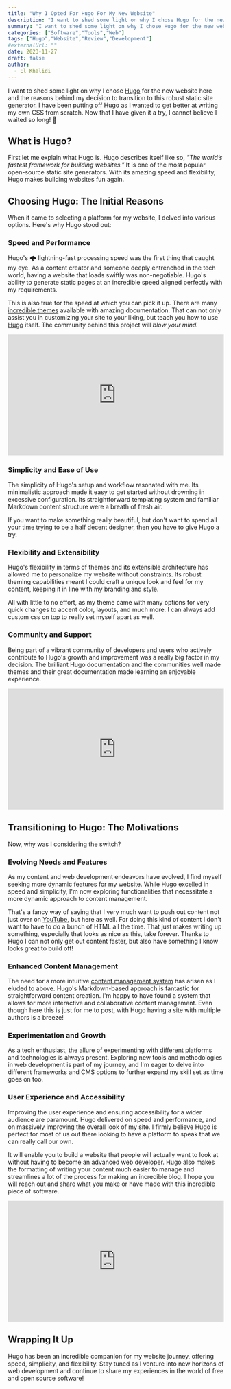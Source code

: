 ```yaml
---
title: "Why I Opted For Hugo For My New Website"
description: "I want to shed some light on why I chose Hugo for the new website here and the reasons behind my decision to transition to this robust static site generator. I have been putting off Hugo as I wanted to get better at writing my own CSS from scratch. Now that I have given it a try, I cannot believe I waited so long!"
summary: "I want to shed some light on why I chose Hugo for the new website here and the reasons behind my decision to transition to this robust static site generator. I have been putting off Hugo as I wanted to get better at writing my own CSS from scratch. Now that I have given it a try, I cannot believe I waited so long!"
categories: ["Software","Tools","Web"]
tags: ["Hugo","Website","Review","Development"]
#externalUrl: ""
date: 2023-11-27
draft: false
author:
  - El Khalidi
---
```


I want to shed some light on why I chose <a target="_blank" href="https://gohugo.io/">Hugo</a> for the new website here and the reasons behind my decision to transition to this robust static site generator. I have been putting off Hugo as I wanted to get better at writing my own CSS from scratch. Now that I have given it a try, I cannot believe I waited so long! 🤦

## What is Hugo?

First let me explain what Hugo is. Hugo describes itself like so, _"The world’s fastest framework for building websites."_ It is one of the most popular open-source static site generators. With its amazing speed and flexibility, Hugo makes building websites fun again.

## Choosing Hugo: The Initial Reasons

When it came to selecting a platform for my website, I delved into various options. Here's why Hugo stood out:

### Speed and Performance

Hugo's 🌩️ lightning-fast processing speed was the first thing that caught my eye. As a content creator and someone deeply entrenched in the tech world, having a website that loads swiftly was non-negotiable. Hugo's ability to generate static pages at an incredible speed aligned perfectly with my requirements.

This is also true for the speed at which you can pick it up. There are many <a target="_blank" href="https://themes.gohugo.io/themes/blowfish/">incredible themes</a> available with amazing documentation. That can not only assist you in customizing your site to your liking, but teach you how to use <a target="_blank" href="https://gohugo.io/">Hugo</a> itself. The community behind this project will _blow your mind._

<div style="width:100%;height:0;padding-bottom:56%;position:relative;"><iframe src="https://giphy.com/embed/lXu72d4iKwqek" width="100%" height="100%" frameBorder="0" style="position:absolute" class="giphy-embed" allowFullScreen></iframe></div>

### Simplicity and Ease of Use

The simplicity of Hugo's setup and workflow resonated with me. Its minimalistic approach made it easy to get started without drowning in excessive configuration. Its straightforward templating system and familiar Markdown content structure were a breath of fresh air.

If you want to make something really beautiful, but don't want to spend all your time trying to be a half decent designer, then you have to give Hugo a try. 

### Flexibility and Extensibility

Hugo's flexibility in terms of themes and its extensible architecture has allowed me to personalize my website without constraints. Its robust theming capabilities meant I could craft a unique look and feel for my content, keeping it in line with my branding and style.

All with little to no effort, as my theme came with many options for very quick changes to accent color, layouts, and much more. I can always add custom css on top to really set myself apart as well.

### Community and Support

Being part of a vibrant community of developers and users who actively contribute to Hugo's growth and improvement was a really big factor in my decision. The brilliant Hugo documentation and the communities well made themes and their great documentation made learning an enjoyable experience.

<div style="width:100%;height:0;padding-bottom:56%;position:relative;"><iframe src="https://giphy.com/embed/d31w24psGYeekCZy" width="100%" height="100%" frameBorder="0" style="position:absolute" class="giphy-embed" allowFullScreen></iframe></div>

## Transitioning to Hugo: The Motivations

Now, why was I considering the switch?

### Evolving Needs and Features

As my content and web development endeavors have evolved, I find myself seeking more dynamic features for my website. While Hugo excelled in speed and simplicity, I'm now exploring functionalities that necessitate a more dynamic approach to content management.

That's a fancy way of saying that I very much want to push out content not just over on <a target="_blank" href="https://youtube.com/c/@ZaneyOG">YouTube</a>, but here as well. For doing this kind of content I don't want to have to do a bunch of HTML all the time. That just makes writing up something, especially that looks as nice as this, take forever. Thanks to Hugo I can not only get out content faster, but also have something I know looks great to build off!

### Enhanced Content Management

The need for a more intuitive <a target="_blank" href="https://www.optimizely.com/optimization-glossary/content-management-system/">content management system</a> has arisen as I eluded to above. Hugo's Markdown-based approach is fantastic for straightforward content creation. I'm happy to have found a system that allows for more interactive and collaborative content management. Even though here this is just for me to post, with Hugo having a site with multiple authors is a breeze!

### Experimentation and Growth

As a tech enthusiast, the allure of experimenting with different platforms and technologies is always present. Exploring new tools and methodologies in web development is part of my journey, and I'm eager to delve into different frameworks and CMS options to further expand my skill set as time goes on too.

### User Experience and Accessibility

Improving the user experience and ensuring accessibility for a wider audience are paramount. Hugo delivered on speed and performance, and on massively improving the overall look of my site. I firmly believe Hugo is perfect for most of us out there looking to have a platform to speak that we can really call our own.

It will enable you to build a website that people will actually want to look at without having to become an advanced web developer. Hugo also makes the formatting of writing your content much easier to manage and streamlines a lot of the process for making an incredible blog. I hope you will reach out and share what you make or have made with this incredible piece of software.

<div style="width:100%;height:0;padding-bottom:56%;position:relative;"><iframe src="https://giphy.com/embed/RZyv3HffPYlM65maSn" width="100%" height="100%" frameBorder="0" style="position:absolute" class="giphy-embed" allowFullScreen></iframe></div>

## Wrapping It Up

Hugo has been an incredible companion for my website journey, offering speed, simplicity, and flexibility. Stay tuned as I venture into new horizons of web development and continue to share my experiences in the world of free and open source software!
